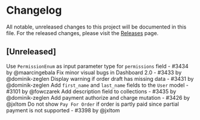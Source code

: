 # Changelog
All notable, unreleased changes to this project will be documented in this file. For the released changes, please visit the [Releases](https://github.com/mirumee/saleor/releases) page.

## [Unreleased]
Use `PermissionEnum` as input parameter type for `permissions` field - #3434 by @maarcingebala
Fix minor visual bugs in Dashboard 2.0 - #3433 by @dominik-zeglen
Display warning if order draft has missing data - #3431 by @dominik-zeglen
Add `first_name` and `last_name` fields to the `User` model - #3101 by @fowczarek
Add description field to collections - #3435 by @dominik-zeglen
Add payment authorize and charge mutation - #3426 by @jxltom
Do not show `Pay For Order` if order is partly paid since partial payment is not supported - #3398 by @jxltom
